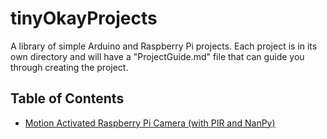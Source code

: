 # tinyOkayProjects
A library of simple Arduino and Raspberry Pi projects. Each project is in its own directory and will have a "ProjectGuide.md" file that can guide you through creating the project. 

## Table of Contents
- [Motion Activated Raspberry Pi Camera (with PIR and NanPy)](https://github.com/okyang/tinyOkayProjects/blob/master/pir_activated_cam/ProjectGuide.md)

